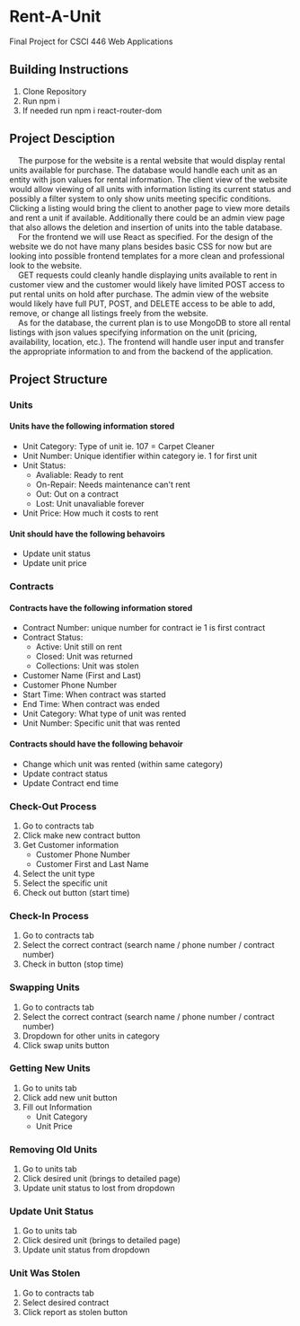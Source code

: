 # Rent-A-Unit
Final Project for CSCI 446 Web Applications

## Building Instructions
1. Clone Repository 
2. Run npm i
3. If needed run npm i react-router-dom
## Project Desciption
&nbsp;&nbsp;&nbsp;&nbsp;The purpose for the website is a rental website that would display rental units available for purchase. The database would handle each unit as an entity with json values for rental information. The client view of the website would allow viewing of all units with information listing its current status and possibly a filter system to only show units meeting specific conditions. Clicking a listing would bring the client to another page to view more details and rent a unit if available. Additionally there could be an admin view page that also allows the deletion and insertion of units into the table database.\
&nbsp;&nbsp;&nbsp;&nbsp;For the frontend we will use React as specified. For the design of the website we do not have many plans besides basic CSS for now but are looking into possible frontend templates for a more clean and professional look to the website.  \
&nbsp;&nbsp;&nbsp;&nbsp;GET requests could cleanly handle displaying units available to rent in customer view and the customer would likely have limited POST access to put rental units on hold after purchase. The admin view of the website would likely have full PUT, POST, and DELETE access to be able to add, remove, or change all listings freely from the website.\
&nbsp;&nbsp;&nbsp;&nbsp;As for the database, the current plan is to use MongoDB to store all rental listings with json values specifying information on the unit (pricing, availability, location, etc.). The frontend will handle user input and transfer the appropriate information to and from the backend of the application. 

## Project Structure
### Units
#### Units have the following information stored
- Unit Category: Type of unit ie. 107 = Carpet Cleaner
- Unit Number: Unique identifier within category ie. 1 for first unit
- Unit Status:
    - Avaliable: Ready to rent
    - On-Repair: Needs maintenance can't rent
    - Out: Out on a contract
    - Lost: Unit unavaliable forever 
- Unit Price: How much it costs to rent
#### Unit should have the following behavoirs
- Update unit status
- Update unit price
### Contracts
#### Contracts have the following information stored
- Contract Number: unique number for contract ie 1 is first contract
- Contract Status:
    - Active: Unit still on rent
    - Closed: Unit was returned
    - Collections: Unit was stolen
- Customer Name (First and Last)
- Customer Phone Number
- Start Time: When contract was started
- End Time: When contract was ended
- Unit Category: What type of unit was rented
- Unit Number: Specific unit that was rented
#### Contracts should have the following behavoir
- Change which unit was rented (within same category)
- Update contract status
- Update Contract end time
### Check-Out Process
1. Go to contracts tab 
2. Click make new contract button
3. Get Customer information
    - Customer Phone Number
    - Customer First and Last Name
4. Select the unit type
5. Select the specific unit
6. Check out button (start time)
### Check-In Process
1. Go to contracts tab
2. Select the correct contract (search name / phone number / contract number)
3. Check in button (stop time)
### Swapping Units
1. Go to contracts tab
2. Select the correct contract (search name / phone number / contract number)
3. Dropdown for other units in category
4. Click swap units button
### Getting New Units
1. Go to units tab
2. Click add new unit button
3. Fill out Information
    - Unit Category
    - Unit Price
### Removing Old Units
1. Go to units tab
2. Click desired unit (brings to detailed page)
3. Update unit status to lost from dropdown
### Update Unit Status
1. Go to units tab
2. Click desired unit (brings to detailed page)
3. Update unit status from dropdown
### Unit Was Stolen
1. Go to contracts tab
2. Select desired contract
3. Click report as stolen button